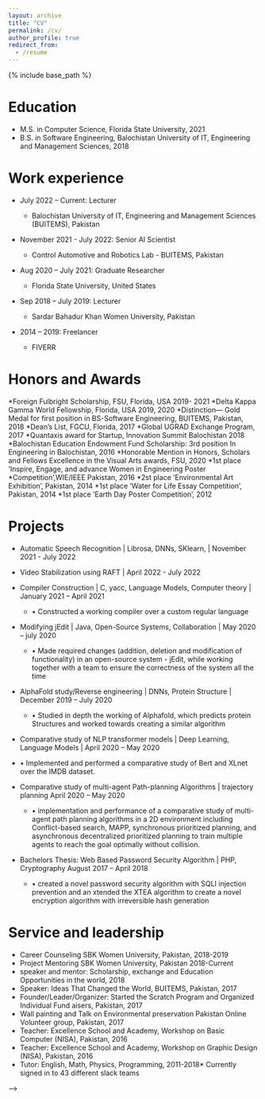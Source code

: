 ```yaml
---
layout: archive
title: "CV"
permalink: /cv/
author_profile: true
redirect_from:
  - /resume
---
```


{% include base_path %}

Education
======
* M.S. in Computer Science, Florida State University, 2021
* B.S. in Software Engineering, Balochistan University of IT, Engineering and Management Sciences, 2018




Work experience
======
* July 2022 – Current: Lecturer
  * Balochistan University of IT, Engineering and Management Sciences (BUITEMS), Pakistan

* November 2021 - July 2022: Senior AI Scientist
  * Control Automotive and Robotics Lab - BUITEMS, Pakistan


* Aug 2020 – July 2021: Graduate Researcher
  * Florida State University, United States

* Sep 2018 – July 2019: Lecturer
  * Sardar Bahadur Khan Women University, Pakistan

* 2014 –  2019: Freelancer
  * FIVERR
 
Honors and Awards
======
*Foreign Fulbright Scholarship, FSU, Florida, USA 2019- 2021
*Delta Kappa Gamma World Fellowship, Florida, USA 2019, 2020
*Distinction— Gold Medal for first position in BS-Software Engineering, BUITEMS, Pakistan, 2018
*Dean’s List, FGCU, Florida, 2017
*Global UGRAD Exchange Program, 2017
*Quantaxis award for Startup, Innovation Summit Balochistan 2018
*Balochistan Education Endowment Fund Scholarship: 3rd position In Engineering in Balochistan, 2016
*Honorable Mention in Honors, Scholars and Fellows Excellence in the Visual Arts awards, FSU, 2020
*1st place ’Inspire, Engage, and advance Women in Engineering Poster *Competition’,WIE/IEEE Pakistan, 2016
*2st place ’Environmental Art Exhibition’, Pakistan, 2014
*1st place ’Water for Life Essay Competition’, Pakistan, 2014
*1st place ’Earth Day Poster Competition’, 2012

Projects
======
* Automatic Speech Recognition | Librosa, DNNs, SKlearn, | November 2021 - July 2022

* Video Stabilization using RAFT | April 2022 - July 2022

 * Compiler Construction | C, yacc, Language Models, Computer theory | January 2021 – April 2021
    * • Constructed a working compiler over a custom regular language

* Modifying jEdit | Java, Open-Source Systems, Collaboration | May 2020 – july 2020
  * • Made required changes (addition, deletion and modification of functionality) in an open-source system - jEdit, while working together with a team to ensure the correctness of the system all the time
  
* AlphaFold study/Reverse engineering | DNNs, Protein Structure | December 2019 – July 2020
  * • Studied in depth the working of Alphafold, which predicts protein Structures and worked towards creating a similar algorithm

* Comparative study of NLP transformer models | Deep Learning, Language Models | April 2020 – May 2020
 * • Implemented and performed a comparative study of Bert and XLnet over the IMDB dataset.

* Comparative study of multi-agent Path-planning Algorithms | trajectory planning April 2020 – May 2020
  * • implementation and performance of a comparative study of multi-agent path planning algorithms in a 2D environment including Conflict-based search, MAPP, synchronous prioritized planning, and asynchronous decentralized prioritized planning to train multiple agents to reach the goal optimally without collision.

* Bachelors Thesis: Web Based Password Security Algorithm | PHP, Cryptography August 2017 – April 2018
  * • created a novel password security algorithm with SQLI injection prevention and an  xtended the XTEA algorithm to create a novel encryption algorithm with irreversible hash generation
  
  
Service and leadership
======
* Career Counseling SBK Women University, Pakistan, 2018-2019
* Project Mentoring SBK Women University, Pakistan 2018-Current
* speaker and mentor: Scholarship, exchange and Education Opportunities in the world, 2018
* Speaker: Ideas That Changed the World, BUITEMS, Pakistan, 2017
* Founder/Leader/Organizer: Started the Scratch Program and Organized Individual Fund aisers, Pakistan, 2017
* Wall painting and Talk on Environmental preservation Pakistan Online Volunteer group, Pakistan, 2017
* Teacher: Excellence School and Academy, Workshop on Basic Computer (NISA), Pakistan, 2016
* Teacher: Excellence School and Academy, Workshop on Graphic Design (NISA), Pakistan, 2016
* Tutor: English, Math, Physics, Programming, 2011-2018* Currently signed in to 43 different slack teams

-->
